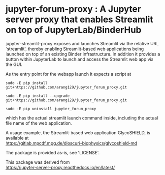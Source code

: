 # jupyter-forum-proxy : A Jupyter server proxy that enables Streamlit on top of JupyterLab/BinderHub

jupyter-streamlit-proxy exposes and launches Streamlit via the relative URL
'streamlit', thereby enabling Streamlit-based web applications being launched
on top of an existing Binder infrastructure.  In addition it provides a button
within JupyterLab to launch and access the Streamlit web app via the GUI.

As the entry point for the webapp launch it expects a script at

`sudo -E pip install git+https://github.com/arang129/jupyter_forum_proxy.git`

`sudo -E pip install --upgrade git+https://github.com/arang129/jupyter_forum_proxy.git`

`sudo -E pip uninstall jupyter_forum_proxy`

which has the actual streamlit launch command inside, including the actual
file name of the web application.

A usage example, the Streamlit-based web application GlycoSHIELD, is available at   
https://gitlab.mpcdf.mpg.de/dioscuri-biophysics/glycoshield-md

The package is provided as-is, see 'LICENSE'.

This package was derived from   
https://jupyter-server-proxy.readthedocs.io/en/latest/
